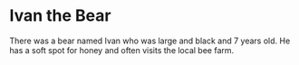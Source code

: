# Ivan the Bear

There was a bear named Ivan who was large and black and 7 years old.
He has a soft spot for honey and often visits the local bee farm.